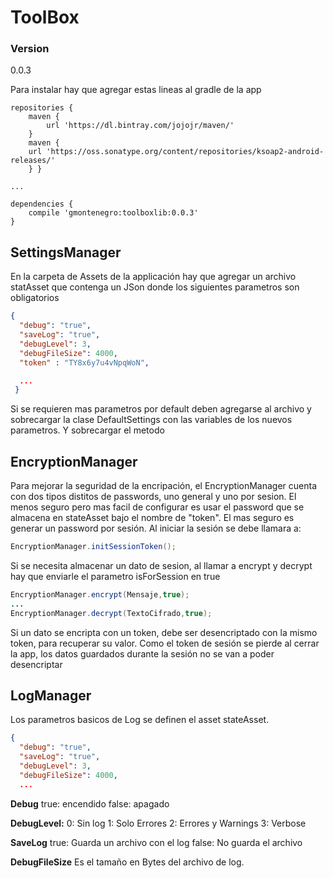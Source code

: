 ToolBox
=======
### Version
0.0.3

Para instalar hay que agregar estas lineas al gradle de la app
```Gradle
repositories {
    maven {
        url 'https://dl.bintray.com/jojojr/maven/'
    }
    maven {
    url 'https://oss.sonatype.org/content/repositories/ksoap2-android-releases/'
    } }

...

dependencies {
    compile 'gmontenegro:toolboxlib:0.0.3'
}
```

SettingsManager
---------------

En la carpeta de Assets de la applicación hay que agregar un archivo statAsset que contenga un JSon
donde los siguientes parametros son obligatorios
```Json
{
  "debug": "true",
  "saveLog": "true",
  "debugLevel": 3,
  "debugFileSize": 4000,
  "token" : "TY8x6y7u4vNpqWoN",

  ...
 }
```

Si se requieren mas parametros por default deben agregarse al archivo y sobrecargar la clase
DefaultSettings con las variables de los nuevos parametros.
Y sobrecargar el metodo

EncryptionManager
-----------------

Para mejorar la seguridad de la encripación, el EncryptionManager cuenta con dos tipos distitos de
passwords, uno general y uno por sesion.
El menos seguro pero mas facil de configurar es usar el password que se almacena en stateAsset bajo el nombre de "token".
El mas seguro es generar un password por sesión.
Al iniciar la sesión se debe llamara a:
```Java
EncryptionManager.initSessionToken();
```

Si se necesita almacenar un dato de sesion, al llamar a encrypt y decrypt hay que enviarle el parametro isForSession en true

```Java
EncryptionManager.encrypt(Mensaje,true);
...
EncryptionManager.decrypt(TextoCifrado,true);
```

Si un dato se encripta con un token, debe ser desencriptado con la mismo token, para recuperar su valor.
Como el token de sesión se pierde al cerrar la app, los datos guardados durante la sesión no se van a poder desencriptar

LogManager
----------
Los parametros basicos de Log se definen el asset stateAsset.

```Json
{
  "debug": "true",
  "saveLog": "true",
  "debugLevel": 3,
  "debugFileSize": 4000,
  ...
```
**Debug**
true: encendido
false: apagado

**DebugLevel:**
0: Sin log
1: Solo Errores
2: Errores y Warnings
3: Verbose

**SaveLog**
true: Guarda un archivo con el log
false: No guarda el archivo

**DebugFileSize**
Es el tamaño en Bytes del archivo de log.


